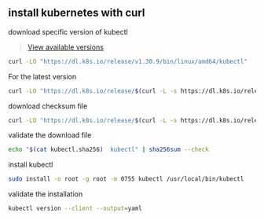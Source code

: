 ## install kubernetes with curl

download specific version of kubectl  
> [View available versions](https://kubernetes.io/releases/)
```bash
curl -LO "https://dl.k8s.io/release/v1.30.9/bin/linux/amd64/kubectl"
```
For the latest version
```bash
curl -LO "https://dl.k8s.io/release/$(curl -L -s https://dl.k8s.io/release/stable.txt)/bin/linux/amd64/kubectl"
```
download checksum file
```bash
curl -LO "https://dl.k8s.io/release/$(curl -L -s https://dl.k8s.io/release/stable.txt)/bin/linux/amd64/kubectl.sha256"
```
validate the download file
```bash
echo "$(cat kubectl.sha256)  kubectl" | sha256sum --check
```
install kubectl
```bash
sudo install -o root -g root -m 0755 kubectl /usr/local/bin/kubectl
```
validate the installation
```bash
kubectl version --client --output=yaml
```


